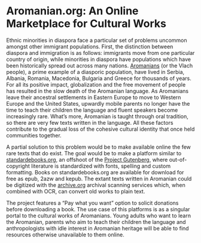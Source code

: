# Aromanian.org: An Online Marketplace for Cultural Works

Ethnic minorities in diaspora face a particular set of problems uncommon amongst other immigrant populations. First, the distinction between diaspora and immigration is as follows: immigrants move from one particular country of origin, while minorities in diaspora have populations which have been historically spread out across many nations. [Aromanians](https://en.wikipedia.org/wiki/Aromanians) (or the Vlach people), a prime example of a diasporic population, have lived in Serbia, Albania, Romania, Macedonia, Bulgaria and Greece for thousands of years. For all its positive impact, globalization and the free movement of people has resulted in the slow death of the Aromanian language. As Aromanians leave their ancestral settlements in Eastern Europe to move to Western Europe and the United States, upwardly mobile parents no longer have the time to teach their children the language and fluent speakers become increasingly rare. What’s more, Aromanian is taught through oral tradition, so there are very few texts written in the language. All these factors contribute to the gradual loss of the cohesive cultural identity that once held communities together.

A partial solution to this problem would be to make available online the few rare texts that do exist. The goal would be to make a platform similar to [standardebooks.org](https://standardebooks.org/), an offshoot of the [Project Gutenberg](https://www.gutenberg.org/), where out-of-copyright literature is standardized with fonts, spelling and custom formatting. Books on standardebooks.org are available for download for free as epub, 2azw and kepub. The extant texts written in Aromanian could be digitized with the [archive.org](https://archive.org/scanning) archival scanning services which, when combined with OCR, can convert old works to plain text.

The project features a “Pay what you want” option to solicit donations before downloading a book. The use case of this platforms is as a singular portal to the cultural works of Aromanians. Young adults who want to learn the Aromanian, parents who aim to teach their children the language and anthropologists with idle interest in Aromanian heritage will be able to find resources otherwise unavailable to them online.
